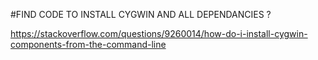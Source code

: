#FIND CODE TO INSTALL CYGWIN AND ALL DEPENDANCIES ?


https://stackoverflow.com/questions/9260014/how-do-i-install-cygwin-components-from-the-command-line
